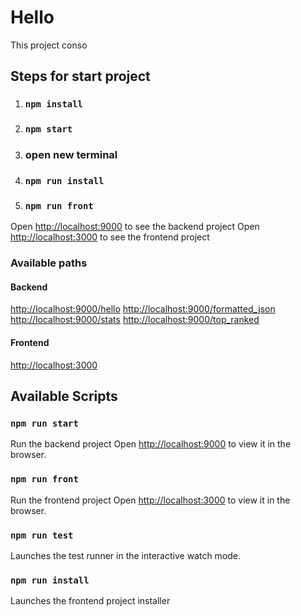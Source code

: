 # Hello

This project conso

## Steps for start project

1. ### `npm install`
2. ### `npm start`
3. ### open new terminal
4. ### `npm run install`
5. ### `npm run front`

Open [http://localhost:9000](http://localhost:9000) to see the backend project
Open [http://localhost:3000](http://localhost:3000) to see the frontend project


### Available paths

#### Backend
[http://localhost:9000/hello](http://localhost:9000/hello)
[http://localhost:9000/formatted_json](http://localhost:9000/formatted_json)
[http://localhost:9000/stats](http://localhost:9000/stats)
[http://localhost:9000/top_ranked](http://localhost:9000/top_ranked)

#### Frontend
[http://localhost:3000](http://localhost:3000)


## Available Scripts

### `npm run start`
Run the backend project
Open [http://localhost:9000](http://localhost:9000) to view it in the browser.

### `npm run front`
Run the frontend project
Open [http://localhost:3000](http://localhost:3000) to view it in the browser.

### `npm run test`
Launches the test runner in the interactive watch mode.

### `npm run install`
Launches the frontend project installer
